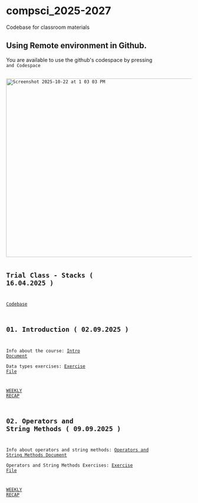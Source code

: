 # compsci_2025-2027

Codebase for classroom materials

## Using Remote environment in Github. 

You are available to use the github's codespace by pressing 
<Code> and Codespace 

<img width="908" height="485" alt="Screenshot 2025-10-22 at 1 03 03 PM" src="https://github.com/user-attachments/assets/f22e0544-8884-45ad-a9c2-ded5ac60e3e3" />

## Trial Class - Stacks ( 16.04.2025 )

[Codebase](stack.py)

## 01. Introduction ( 02.09.2025 )

Info about the course: [Intro Document](01.Introductions/Intro.md)  
Data types exercises: [Exercise File](01.Introductions/Exercises.md)  

[WEEKLY RECAP](https://docs.google.com/document/d/1qjh3xhYLGy-kwmrl9kAaPWUDiBWt0N81YBOOV9oIWIw/edit?usp=sharing)

## 02. Operators and String Methods ( 09.09.2025 )

Info about operators and string methods: [Operators and String Methods Document](02.Operators%20and%20String%20Methods/Intro.md)  
Operators and String Methods Exercises: [Exercise File](02.Operators%20and%20String%20Methods/operators_and_string_methods.py)  

[WEEKLY RECAP](https://docs.google.com/document/d/1daZyXWa1LWbOKxxyu0YfrfdxaqTSIVGra9CrVhHXNSI/edit?usp=sharing)
